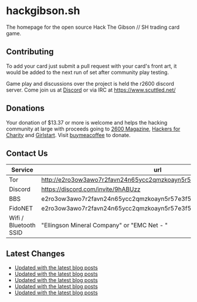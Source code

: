 # hackgibson.sh
The homepage for the open source Hack The Gibson // SH trading card game.


## Contributing

To add your card just submit a pull request with your card's front art, it would be added to the next run of set after community play testing.

Game play and discussions over the project is held the r2600 discord server. Come join us at [Discord](https://discord.com/invite/9hABUzz) or via IRC at https://www.scuttled.net/


## Donations

Your donation of $13.37 or more is welcome and helps the hacking community at large with proceeds going to [2600 Magazine](https://2600.com/), [Hackers for Charity](https://hackersforcharity.org) and [Girlstart](https://girlstart.org).  Visit [buymeacoffee](https://www.buymeacoffee.com/hackgibson.sh) to donate.


## Contact Us

Service | url
-|-
Tor | http://e2ro3ow3awo7r2favn24n65ycc2qmzkoayn5r57e3f56nvjwdcgg32ad.onion
Discord | https://discord.com/invite/9hABUzz
BBS | e2ro3ow3awo7r2favn24n65ycc2qmzkoayn5r57e3f56nvjwdcgg32ad.onion:23
FidoNET | e2ro3ow3awo7r2favn24n65ycc2qmzkoayn5r57e3f56nvjwdcgg32ad.onion:24554
Wifi / Bluetooth SSID | "Ellingson Mineral Company" or "EMC Net - <fidonet address>"

## Latest Changes
<!-- BLOG-POST-LIST:START -->
- [Updated with the latest blog posts](https://github.com/DFW2600/hackgibson.sh/commit/b05e47cd396cc7e749d5f5f57687894f45b60e44)
- [Updated with the latest blog posts](https://github.com/DFW2600/hackgibson.sh/commit/67b8b3f522ab2070d7f2884244dea253d8a5243a)
- [Updated with the latest blog posts](https://github.com/DFW2600/hackgibson.sh/commit/bc47a75818681178072da52c5a9d8fb9c2bdbe63)
- [Updated with the latest blog posts](https://github.com/DFW2600/hackgibson.sh/commit/d4745d9921e657b792351395d8fb07961ad404f0)
- [Updated with the latest blog posts](https://github.com/DFW2600/hackgibson.sh/commit/09282208f58b89b00fecf97302d570c7e1ab43b1)
<!-- BLOG-POST-LIST:END -->
